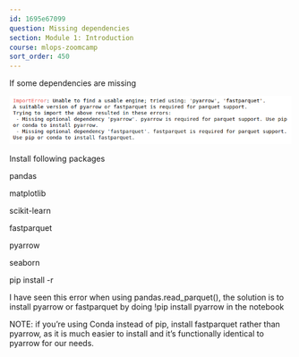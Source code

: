 ```yaml
---
id: 1695e67099
question: Missing dependencies
section: Module 1: Introduction
course: mlops-zoomcamp
sort_order: 450
---
```


If some dependencies are missing

![Image](images/mlops-zoomcamp/image_7c6ef087.png)

Install following packages

pandas

matplotlib

scikit-learn

fastparquet

pyarrow

seaborn

pip install -r

I have seen this error when using pandas.read_parquet(), the solution is to install pyarrow or fastparquet by doing !pip install pyarrow in the notebook

NOTE: if you’re using Conda instead of pip, install fastparquet rather than pyarrow, as it is much easier to install and it’s functionally identical to pyarrow for our needs.

